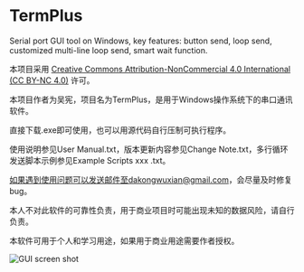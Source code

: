 # TermPlus
Serial port GUI tool on Windows, key features: button send, loop send, customized multi-line loop send, smart wait function.

本项目采用 [Creative Commons Attribution-NonCommercial 4.0 International (CC BY-NC 4.0)](https://creativecommons.org/licenses/by-nc/4.0/) 许可。

本项目作者为吴宪，项目名为TermPlus，是用于Windows操作系统下的串口通讯软件。

直接下载.exe即可使用，也可以用源代码自行压制可执行程序。

使用说明参见User Manual.txt，版本更新内容参见Change Note.txt，多行循环发送脚本示例参见Example Scripts xxx .txt。

如果遇到使用问题可以发送邮件至dakongwuxian@gmail.com，会尽量及时修复bug。

本人不对此软件的可靠性负责，用于商业项目时可能出现未知的数据风险，请自行负责。

本软件可用于个人和学习用途，如果用于商业用途需要作者授权。

![GUI screen shot](https://github.com/user-attachments/assets/b9344767-d44f-4ff0-a731-d7ee996ac36c)
